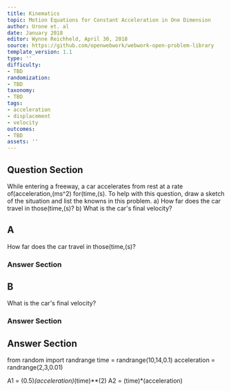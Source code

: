 ```yaml
---
title: Kinematics
topic: Motion Equations for Constant Acceleration in One Dimension
author: Urone et. al
date: January 2018
editor: Wynne Reichheld, April 30, 2018
source: https://github.com/openwebwork/webwork-open-problem-library
template_version: 1.1
type: ''
difficulty:
- TBD
randomization:
- TBD
taxonomy:
- TBD
tags:
- acceleration
- displacement
- velocity
outcomes:
- TBD
assets: ''
---
```


## Question Section 

While entering a freeway, a car accelerates from rest at a rate of(acceleration,(ms^2) for(time,(s). To help with this question, draw a sketch of the situation and list the knowns in this problem. 
a) How far does the car travel in those(time,(s)?
b) What is the car's final velocity?

## A
How far does the car travel in those(time,(s)?
### Answer Section
## B
What is the car's final velocity?
### Answer Section


## Answer Section

from random import randrange
time = randrange(10,14,0.1)
acceleration = randrange(2,3,0.01)

A1 = (0.5)*(acceleration)*(time)**(2)
A2 = (time)*(acceleration)